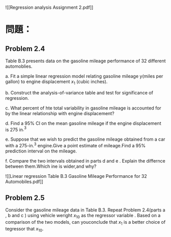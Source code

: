 ![[Regression analysis Assignment 2.pdf]] 
# 問題：
## Problem 2.4
Table B.3 presents data on the gasoline mileage performance of 32 different automoblies.

a. Fit a simple linear regression model relating gasoline mileage y(miles per gallon) to engine displacement $x_1$ (cubic inches).

b. Construct the analysis-of-variance table and test for significance of regression.

c. What percent of hte total variability in gasoline mileage is accounted for by the linear relationship with engine displacement?

d. Find a 95% CI on the mean gasoline mileage if the engine displacement is 275 in$.^3$

e. Suppose that we wish to predict the gasoline mileage obtained from a car with a 275-in$.^3$ engine.Give a point estimate of mileage.Find a 95% prediction interval on the mileage.

f. Compare the two intervals obtained in parts d and e . Explain the differnce between them.Which ine is wider,and why?

![[Linear regression Table B.3 Gasoline Mileage Performance for 32 Automobiles.pdf]]
## Problem 2.5
Consider the gasoline mileage data in Table B.3. Repeat Problem 2.4(parts a , b and c ) using vehicle weright $x_{10}$ as the regressor variable . Based on a comparison of the two models, can youconclude that $x_1$ is a better choice of tegressor that $x_{10}$.